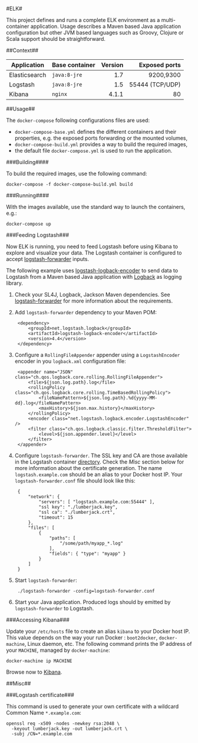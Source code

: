 #ELK#

This project defines and runs a complete ELK environment as a multi-container application.
Usage describes a Maven based Java application configuration but other JVM based languages such as Groovy, Clojure or Scala support should be straightforward.

##Context##

|Application|Base container|Version|Exposed ports|
|-----------|--------------|------:|------------:|
|Elasticsearch|`java:8-jre`|1.7|9200,9300|
|Logstash|`java:8-jre`|1.5|55444 (TCP/UDP)|
|Kibana|`nginx`|4.1.1|80|

##Usage##

The `docker-compose` following configurations files are used:

* `docker-compose-base.yml` defines the different containers and their properties, e.g. the exposed ports forwarding or the mounted volumes,
* `docker-compose-build.yml` provides a way to build the required images,
* the default file `docker-compose.yml` is used to run the application.

###Building####

To build the required images, use the following command:

    docker-compose -f docker-compose-build.yml build

###Running####

With the images available, use the standard way to launch the containers, e.g.:

    docker-compose up

###Feeding Logstash###

Now ELK is running, you need to feed Logstash before using Kibana to explore and visualize your data.
The Logstash container is configured to accept [logstash-forwarder](https://github.com/elastic/logstash-forwarder) inputs.

The following example uses [logstash-logback-encoder](https://github.com/logstash/logstash-logback-encoder) to send data to Logstash from a Maven based Java application with [Logback](http://logback.qos.ch) as logging library.

1. Check your SL4J, Logback, Jackson Maven dependencies. See [logstash-forwarder](https://github.com/elastic/logstash-forwarder) for more information about the requirements.

1. Add `logstash-forwarder` dependency to your Maven POM:

        <dependency>
            <groupId>net.logstash.logback</groupId>
            <artifactId>logstash-logback-encoder</artifactId>
            <version>4.4</version>
        </dependency>

1. Configure a `RollingFileAppender` appender using a `LogstashEncoder` encoder in you `logback.xml` configuration file:

        <appender name="JSON" class="ch.qos.logback.core.rolling.RollingFileAppender">
            <file>${json.log.path}.log</file>
            <rollingPolicy class="ch.qos.logback.core.rolling.TimeBasedRollingPolicy">
                <fileNamePattern>${json.log.path}.%d{yyyy-MM-dd}.log</fileNamePattern>
                <maxHistory>${json.max.history}</maxHistory>
            </rollingPolicy>
            <encoder class="net.logstash.logback.encoder.LogstashEncoder" />
            <filter class="ch.qos.logback.classic.filter.ThresholdFilter">
                <level>${json.appender.level}</level>
            </filter>
        </appender>

1. Configure `logstash-forwarder`. The SSL key and CA are those available in the Logstash container [directory](logstash/).
Check the *Misc* section below for more information about the certificate generation.
The name `logstash.example.com` should be an alias to your Docker host IP.
Your `logstash-forwarder.conf` file should look like this:

        {
            "network": {
                "servers": [ "logstash.example.com:55444" ],
                "ssl key": "./lumberjack.key",
                "ssl ca": "./lumberjack.crt",
                "timeout": 15
            },
            "files": [
                {
                    "paths": [
                        "/some/path/myapp_*.log"
                    ],
                    "fields": { "type": "myapp" }
                }
            ]
        }

1. Start `logstash-forwarder`:

        ./logstash-forwarder -config=logstash-forwarder.conf

1. Start your Java application. Produced logs should by emitted by `logstash-forwarder` to Logstash.

###Accessing Kibana###

Update your `/etc/hosts` file to create an alias `kibana` to your Docker host IP.
This value depends on the way your run Docker : `boot2docker`, `docker-machine`, Linux daemon, etc.
The following command prints the IP address of your `MACHINE`, managed by `docker-machine`:

    docker-machine ip MACHINE

Browse now to [Kibana](http://kibana:80).

##Misc##

###Logstash certificate###

This command is used to generate your own certificate with a wildcard Common Name `*.example.com`:

    openssl req -x509 -nodes -newkey rsa:2048 \
      -keyout lumberjack.key -out lumberjack.crt \
      -subj /CN=*.example.com
